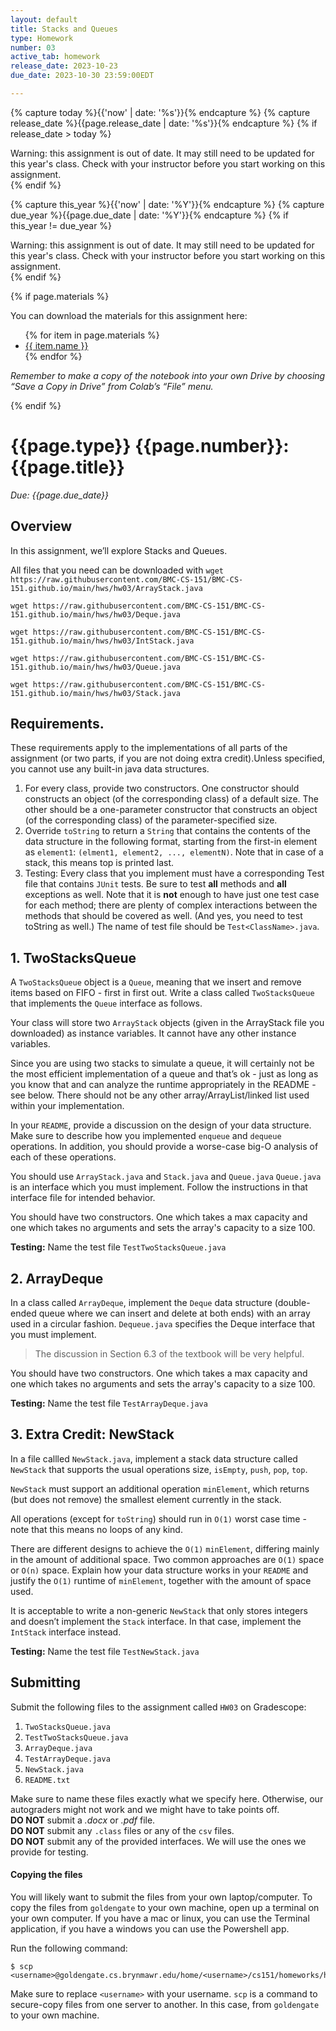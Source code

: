 ```yaml
---
layout: default
title: Stacks and Queues
type: Homework
number: 03
active_tab: homework
release_date: 2023-10-23
due_date: 2023-10-30 23:59:00EDT

---
```


<!-- Check whether the assignment is ready to release -->
{% capture today %}{{'now' | date: '%s'}}{% endcapture %}
{% capture release_date %}{{page.release_date | date: '%s'}}{% endcapture %}
{% if release_date > today %} 
<div class="alert alert-danger">
Warning: this assignment is out of date.  It may still need to be updated for this year's class.  Check with your instructor before you start working on this assignment.
</div>
{% endif %}
<!-- End of check whether the assignment is up to date -->


<!-- Check whether the assignment is up to date -->
{% capture this_year %}{{'now' | date: '%Y'}}{% endcapture %}
{% capture due_year %}{{page.due_date | date: '%Y'}}{% endcapture %}
{% if this_year != due_year %} 
<div class="alert alert-danger">
Warning: this assignment is out of date.  It may still need to be updated for this year's class.  Check with your instructor before you start working on this assignment.
</div>
{% endif %}
<!-- End of check whether the assignment is up to date -->



{% if page.materials %}
<div class="alert alert-info">
You can download the materials for this assignment here:
<ul>
{% for item in page.materials %}
<li><a href="{{item.url}}">{{ item.name }}</a></li>
{% endfor %}
</ul>


<i>Remember to make a copy of the notebook into your own Drive by choosing “Save a Copy in Drive” from Colab’s “File” menu.</i>

</div>
{% endif %}





{{page.type}} {{page.number}}: {{page.title}}
=============================================================

_Due: {{page.due_date}}_

## Overview

In this assignment, we’ll explore Stacks and Queues.

All files that you need can be downloaded with
`wget https://raw.githubusercontent.com/BMC-CS-151/BMC-CS-151.github.io/main/hws/hw03/ArrayStack.java`

`wget https://raw.githubusercontent.com/BMC-CS-151/BMC-CS-151.github.io/main/hws/hw03/Deque.java`

`wget https://raw.githubusercontent.com/BMC-CS-151/BMC-CS-151.github.io/main/hws/hw03/IntStack.java`

`wget https://raw.githubusercontent.com/BMC-CS-151/BMC-CS-151.github.io/main/hws/hw03/Queue.java`

`wget https://raw.githubusercontent.com/BMC-CS-151/BMC-CS-151.github.io/main/hws/hw03/Stack.java`


## Requirements.

These requirements apply to the implementations of all parts of the assignment (or two parts,
if you are not doing extra credit).Unless specified, you cannot use any built-in java data structures.

1. For every class, provide two constructors. One constructor should constructs an object (of the corresponding class) of a default size. The other should be a one-parameter constructor that constructs 
an object (of the corresponding class) of the parameter-specified size. 
2. Override `toString` to return a `String` that contains the contents of the
data structure in the following format, starting from the first-in element as
`element1`: `(elment1, element2, ..., elementN)`.
Note that in case of a stack, this means top is printed last.
3. Testing: Every class that you implement must have a corresponding Test file
that contains `JUnit` tests. Be sure to test **all** methods and **all** exceptions as well. Note that it is 
**not** enough to have just one test case for each method; there are plenty of complex interactions between the methods that should be covered as well. (And yes, you need to test toString as well.)
The name of test file should be `Test<ClassName>.java`.

## 1. TwoStacksQueue

A `TwoStacksQueue` object is a `Queue`, meaning that we insert and remove
items based on FIFO - first in first out.
Write a class called `TwoStacksQueue` that implements the `Queue` interface as follows.

Your class will store two `ArrayStack` objects (given in the ArrayStack file you downloaded) as instance variables.
It cannot have any other instance variables.

Since you are using two stacks to simulate a queue, it
will certainly not be the most efficient implementation of a queue and
that’s ok - just as long as you know that and can analyze the runtime
appropriately in the README - see below. There should not be any other
array/ArrayList/linked list used within your implementation.

In your `README`, provide a discussion on the design of your data
structure.
Make sure to describe how you implemented `enqueue` and `dequeue`
operations. In addition, you should provide a worse-case big-O analysis
of each of these operations.

You should use 
`ArrayStack.java` and `Stack.java` and `Queue.java` 
`Queue.java` is an interface which you must implement. Follow the instructions in that interface file for intended behavior. 

You should have two constructors. One which takes a max capacity and one which takes no arguments and sets the array's capacity to a size 100.


**Testing:** Name the test file `TestTwoStacksQueue.java`

## 2. ArrayDeque
In a class called `ArrayDeque`, implement the `Deque` data structure (double-ended queue where we can insert
and delete at both ends) with an array used in a circular fashion.
`Dequeue.java` specifies the
Deque interface that you must implement.

> The discussion in Section 6.3 of the textbook will be very helpful.

You should have two constructors. One which takes a max capacity and one which takes no arguments and sets the array's capacity to a size 100.


**Testing:** Name the test file `TestArrayDeque.java`

## 3. Extra Credit: NewStack
In a file callled `NewStack.java`,
implement a stack data structure called `NewStack`
that supports the usual operations size, `isEmpty`, `push`,
`pop`, `top`.

`NewStack` must support an 
additional operation `minElement`, which returns (but does
not remove) the smallest element currently in the stack.

All operations
(except for `toString`) should run in `O(1)` worst case time - note that this
means no loops of any kind.

There are different designs to achieve the `O(1)`
`minElement`, differing mainly in the amount of additional space. 
Two common approaches are `O(1)` space or `O(n)` space. Explain how your data structure
works in your `README` and justify the `O(1)` runtime of `minElement`, together with
the amount of space used. 

It is acceptable to write a non-generic `NewStack`
that only stores integers and doesn’t implement the `Stack` interface. In that
case, implement the `IntStack` interface instead.

**Testing:** Name the test file `TestNewStack.java`

## Submitting

Submit the following files to the assignment called `HW03` on Gradescope:

1. `TwoStacksQueue.java`
2. `TestTwoStacksQueue.java`
3. `ArrayDeque.java`
3. `TestArrayDeque.java`
4. `NewStack.java`
4. `README.txt`

Make sure to name these files exactly what we specify here. Otherwise,
our autograders might not work and we might have to take points off.
<br>
**DO NOT** submit a *.docx* or *.pdf* file.
<br>
**DO NOT** submit any `.class` files or any of the `csv` files.
<br>
**DO NOT** submit any of the provided interfaces. We will use the ones
we provide for testing.

#### Copying the files 
You will likely want to submit the files from your own laptop/computer.
To copy the files from `goldengate` to your own machine, 
open up a terminal on your own computer. If you have a mac or linux, you can use the 
Terminal application, if you have a windows you can use the Powershell app.

Run the following command:

```bassh
$ scp <username>@goldengate.cs.brynmawr.edu/home/<username>/cs151/homeworks/hw00/*
```

Make sure to replace `<username>` with your username. `scp` is a command to secure-copy files
from one server to another. In this case, from `goldengate` to your own machine.

